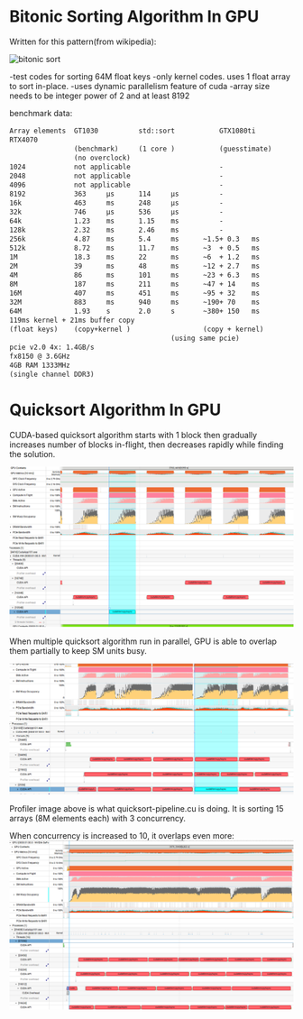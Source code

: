 # Bitonic Sorting Algorithm In GPU

Written for this pattern(from wikipedia):

![bitonic sort](https://raw.githubusercontent.com/tugrul512bit/cuda_bitonic_sort_test/master/BitonicSort1.svg.png)

-test codes for sorting 64M float keys
-only kernel codes. uses 1 float array to sort in-place.
-uses dynamic parallelism feature of cuda
-array size needs to be integer power of 2 and at least 8192
    
benchmark data:

    Array elements  GT1030          std::sort           GTX1080ti            RTX4070
                    (benchmark)     (1 core )           (guesstimate)
                    (no overclock)
    1024            not applicable                      -
    2048            not applicable                      -
    4096            not applicable                      -
    8192            363     µs      114     µs          -
    16k             463     ms      248     µs          -
    32k             746     µs      536     µs          -
    64k             1.23    ms      1.15    ms          -
    128k            2.32    ms      2.46    ms          -
    256k            4.87    ms      5.4     ms      ~1.5+ 0.3	ms
    512k            8.72    ms      11.7    ms      ~3	+ 0.5	ms
    1M              18.3    ms      22      ms      ~6  + 1.2	ms
    2M              39      ms      48      ms      ~12 + 2.7	ms
    4M              86      ms      101     ms      ~23 + 6.3	ms
    8M              187     ms      211     ms      ~47 + 14	ms
    16M             407     ms      451     ms      ~95 + 32	ms
    32M             883     ms      940     ms      ~190+ 70	ms
    64M             1.93    s       2.0     s       ~380+ 150	ms            119ms kernel + 21ms buffer copy
    (float keys)    (copy+kernel )                  (copy + kernel)
                                            (using same pcie)
    pcie v2.0 4x: 1.4GB/s
    fx8150 @ 3.6GHz
    4GB RAM 1333MHz
    (single channel DDR3)
    
# Quicksort Algorithm In GPU

CUDA-based quicksort algorithm starts with 1 block then gradually increases number of blocks in-flight, then decreases rapidly while finding the solution. 

![not very efficient quicksort](https://github.com/tugrul512bit/cuda_bitonic_sort_test/blob/master/Ekran%20g%C3%B6r%C3%BCnt%C3%BCs%C3%BC%202024-09-20%20013324.png)

When multiple quicksort algorithm run in parallel, GPU is able to overlap them partially to keep SM units busy.

![more efficient quicksort](https://github.com/tugrul512bit/cuda_bitonic_sort_test/blob/master/Ekran%20g%C3%B6r%C3%BCnt%C3%BCs%C3%BC%202024-09-20%20012409.png)

Profiler image above is what quicksort-pipeline.cu is doing. It is sorting 15 arrays (8M elements each) with 3 concurrency.

When concurrency is increased to 10, it overlaps even more:
![very efficient quicksort](https://github.com/tugrul512bit/cuda_bitonic_sort_test/blob/master/Ekran%20g%C3%B6r%C3%BCnt%C3%BCs%C3%BC%202024-09-20%20021143.png)

